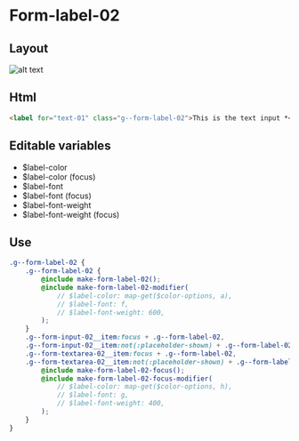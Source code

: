 # Form-label-02

## Layout

![alt text][label-02]

[label-02]: /src/img/global-components/form-fields/label-02.png

## Html

```html
<label for="text-01" class="g--form-label-02">This is the text input *</label>
```

## Editable variables

-   $label-color
-   $label-color (focus)
-   $label-font
-   $label-font (focus)
-   $label-font-weight
-   $label-font-weight (focus)

## Use

```scss
.g--form-label-02 {
    .g--form-label-02 {
        @include make-form-label-02();
        @include make-form-label-02-modifier(
            // $label-color: map-get($color-options, a),
            // $label-font: f,
            // $label-font-weight: 600,
        );
    }
    .g--form-input-02__item:focus + .g--form-label-02,
    .g--form-input-02__item:not(:placeholder-shown) + .g--form-label-02,
    .g--form-textarea-02__item:focus + .g--form-label-02,
    .g--form-textarea-02__item:not(:placeholder-shown) + .g--form-label-02 {
        @include make-form-label-02-focus();
        @include make-form-label-02-focus-modifier(
            // $label-color: map-get($color-options, h),
            // $label-font: g,
            // $label-font-weight: 400,
        );
    }
}
```
